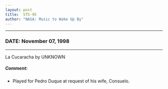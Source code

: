 ```yaml
---
layout: post
title:  STS-95
author: "NASA: Music to Wake Up By"
---
```


----
### DATE: November 07, 1998
----
La Cucaracha by UNKNOWN

##### Comment:
* Played for Pedro Duque at request of his wife, Consuelo.
